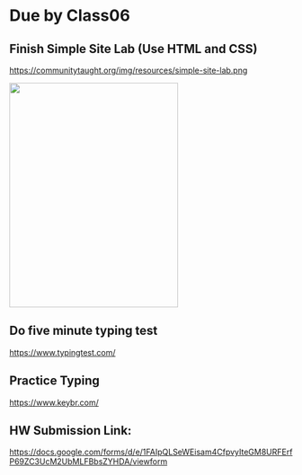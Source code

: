 # Due by Class06

## Finish Simple Site Lab (Use HTML and CSS)

https://communitytaught.org/img/resources/simple-site-lab.png

<img src="https://user-images.githubusercontent.com/42125735/230151037-ce9ef9ac-1a06-4460-9017-cee66d9a18b5.png" height="400px" width="300px"/>

## Do five minute typing test

https://www.typingtest.com/

## Practice Typing

https://www.keybr.com/

##  HW Submission Link:

https://docs.google.com/forms/d/e/1FAIpQLSeWEisam4CfpvyIteGM8URFErfP69ZC3UcM2UbMLFBbsZYHDA/viewform

